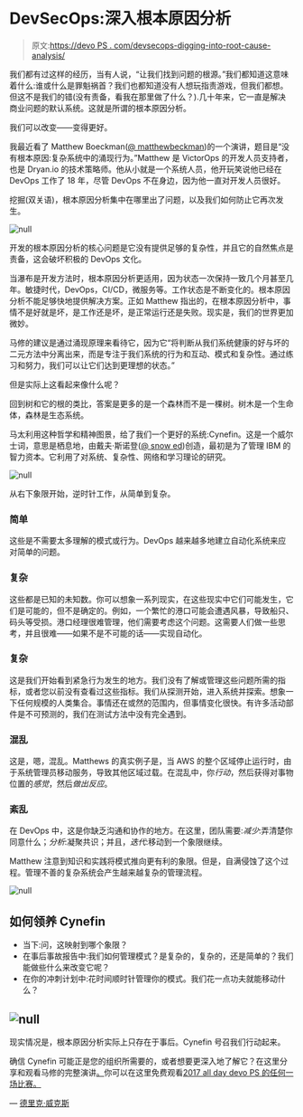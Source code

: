 # DevSecOps:深入根本原因分析

> 原文:[https://devo PS . com/devsecops-digging-into-root-cause-analysis/](https://devops.com/devsecops-digging-into-root-cause-analysis/)

我们都有过这样的经历，当有人说，“让我们找到问题的根源。”我们都知道这意味着什么:谁或什么是罪魁祸首？我们也都知道没有人想玩指责游戏，但我们都想。但这不是我们的错(没有责备，看我在那里做了什么？).几十年来，它一直是解决商业问题的默认系统。这就是所谓的根本原因分析。

我们可以改变——变得更好。

我最近看了 Matthew Boeckman([@ matthewbeckman](https://twitter.com/matthewboeckman?lang=en))的一个演讲，题目是“没有根本原因:复杂系统中的涌现行为。”Matthew 是 VictorOps 的开发人员支持者，也是 Dryan.io 的技术策略师。他从小就是一个系统人员，他开玩笑说他已经在 DevOps 工作了 18 年，尽管 DevOps 不在身边，因为他一直对开发人员很好。

挖掘(双关语)，根本原因分析集中在哪里出了问题，以及我们如何防止它再次发生。

![null](../Images/dc5372d13082ec2e4e508621bdb43652.png)

开发的根本原因分析的核心问题是它没有提供足够的复杂性，并且它的自然焦点是责备，这会破坏积极的 DevOps 文化。

当瀑布是开发方法时，根本原因分析更适用，因为状态一次保持一致几个月甚至几年。敏捷时代，DevOps，CI/CD，微服务等。工作状态是不断变化的。根本原因分析不能足够快地提供解决方案。正如 Matthew 指出的，在根本原因分析中，事情不是好就是坏，是工作还是坏，是正常运行还是失败。现实是，我们的世界更加微妙。

马修的建议是通过涌现原理来看待它，因为它“将判断从我们系统健康的好与坏的二元方法中分离出来，而是专注于我们系统的行为和互动、模式和复杂性。通过练习和努力，我们可以让它们达到更理想的状态。”

但是实际上这看起来像什么呢？

回到树和它的根的类比，答案是更多的是一个森林而不是一棵树。树木是一个生命体，森林是生态系统。

马太利用这种哲学和精神图景，给了我们一个更好的系统:Cynefin。这是一个威尔士词，意思是栖息地，由戴夫·斯诺登([@ snow ed](https://twitter.com/snowded?lang=en))创造，最初是为了管理 IBM 的智力资本。它利用了对系统、复杂性、网络和学习理论的研究。

![null](../Images/5c5dcd7c8f4e5e893acb957b440120db.png)

从右下象限开始，逆时针工作，从简单到复杂。

### **简单**

这些是不需要太多理解的模式或行为。DevOps 越来越多地建立自动化系统来应对简单的问题。

### **复杂**

这些都是已知的未知数。你可以想象一系列现实，在这些现实中它们可能发生，它们是可能的，但不是确定的。例如，一个繁忙的港口可能会遭遇风暴，导致船只、码头等受损。港口经理很难管理，他们需要考虑这个问题。这需要人们做一些思考，并且很难——如果不是不可能的话——实现自动化。

### **复杂**

这是我们开始看到紧急行为发生的地方。我们没有了解或管理这些问题所需的指标，或者您以前没有查看过这些指标。我们从探测开始，进入系统并探索。想象一下任何规模的人类集合。事情还在或然的范围内，但事情变化很快。有许多活动部件是不可预测的，我们在测试方法中没有完全遇到。

### **混乱**

这是，嗯，混乱。Matthews 的真实例子是，当 AWS 的整个区域停止运行时，由于系统管理员移动服务，导致其他区域过载。在混乱中，你*行动*，然后获得对事物位置的*感觉*，然后*做出反应*。

### **紊乱**

在 DevOps 中，这是你缺乏沟通和协作的地方。在这里，团队需要:*减少*:弄清楚你同意什么；*分析*:凝聚共识；并且，*迭代*:移动到一个象限继续。

Matthew 注意到知识和实践将模式推向更有利的象限。但是，自满侵蚀了这个过程。管理不善的复杂系统会产生越来越复杂的管理流程。

![null](../Images/0f98a677c9bf2258716ef3d2c41b9747.png)

## **如何领养 Cynefin**

*   当下:问，这映射到哪个象限？
*   在事后事故报告中:我们如何管理模式？是复杂的，复杂的，还是简单的？我们能做些什么来改变它呢？
*   在你的冲刺计划中:花时间顺时针管理你的模式。我们花一点功夫就能移动什么？

## ![null](../Images/57a71a1d4fc7694c3f9a7710ce1441fe.png)

现实情况是，根本原因分析实际上只存在于事后。Cynefin 号召我们行动起来。

确信 Cynefin 可能正是您的组织所需要的，或者想要更深入地了解它？在这里分享和观看马修的完整演讲[。](https://youtu.be/EbcLmgrpLN4)你可以在这里免费观看[2017 all day devo PS 的任何一场比赛。](https://www.alldaydevops.com/all-day-devops-2017-recordings?__hstc=31049440.5c975bf4c2f7d75bed4a82ecdebc1a21.1488814769496.1520769494516.1520865951832.89&__hssc=31049440.1.1520865951832&__hsfp=633398250)

— [德里克·威克斯](https://devops.com/author/derek-e-weeks/)